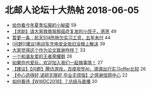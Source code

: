 # 北邮人论坛十大热帖 2018-06-05

- [给你看今年夏季坛服的小秘密](https://bbs.byr.cn/article/Tshirt/88857) 59
- [【求助】请大家救救我那癌症复发的小侄子，感恩](https://bbs.byr.cn/article/Health/211288) 49
- [暂更一条：航天514所拖欠实习工资，五年未付](https://bbs.byr.cn/article/Job/1974228) 44
- [[问题][建议]电动车充电安全依旧没根上解决](https://bbs.byr.cn/article/Talking/6010025) 39
- [大家觉得这个作为论文致谢咋样？](https://bbs.byr.cn/article/Picture/3213907) 33
- [一个和谐友爱的王者荣耀群](https://bbs.byr.cn/article/Friends/1872731) 28
- [如果你也爱玩，欢迎加入我们一起搞事情！](https://bbs.byr.cn/article/Entrepreneurship/24229) 27
- [【建议】【问题】腾讯游戏，百度视觉AI，滴滴出行实习offer比较](https://bbs.byr.cn/article/WorkLife/1103802) 26
- [【中心选得好,读研无限好,毕业无烦恼】之感谢信网中心](https://bbs.byr.cn/article/AimGraduate/1143525) 22
- [如何看待【WWDC2018】？总结与直播](https://bbs.byr.cn/article/Notebook/176323) 20


